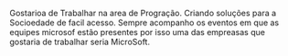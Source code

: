 Gostarioa de Trabalhar na area de Progração. Criando soluções para a Socioedade de facil acesso.
Sempre acompanho os eventos em que as equipes microsof estão presentes  por isso uma das empreasas que gostaria de trabalhar seria MicroSoft.
